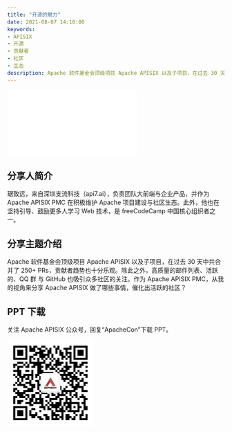 ```yaml
---
title: "开源的魅力"
date: 2021-08-07 14:10:00
keywords: 
- APISIX
- 开源
- 贡献者
- 社区
- 生态
description: Apache 软件基金会顶级项目 Apache APISIX 以及子项目，在过去 30 天中共合并了 250+ PRs，贡献者趋势也十分乐观。除此之外，高质量的邮件列表、活跃的、QQ 群 与 GitHub 也吸引众多社区的关注。作为 Apache APISIX PMC，从我的视角来分享 Apache APISIX 做了哪些事情，催化出活跃的社区。
---
```


<iframe src="//player.bilibili.com/player.html?aid=504930956&bvid=BV1tg41157TB&cid=392831471&page=1" frameborder="0" scrolling="no" allowfullscreen="true" style={{width:"100%", maxHeight: "calc(100vw / 5 * 3)", height: "calc(100vh / 5 * 3)"}}></iframe>


## 分享人简介

琚致远，来自深圳支流科技（api7.ai），负责团队大前端与企业产品，并作为 Apache APISIX PMC 在积极维护 Apache 项目建设与社区生态。此外，他也在坚持引导、鼓励更多人学习 Web 技术，是 freeCodeCamp 中国核心组织者之一。

## 分享主题介绍

Apache 软件基金会顶级项目 Apache APISIX 以及子项目，在过去 30 天中共合并了 250+ PRs，贡献者趋势也十分乐观。除此之外，高质量的邮件列表、活跃的、QQ 群 与 GitHub 也吸引众多社区的关注。作为 Apache APISIX PMC，从我的视角来分享 Apache APISIX 做了哪些事情，催化出活跃的社区？

## PPT 下载

关注 Apache APISIX 公众号，回复“ApacheCon”下载 PPT。

<img src="../static/img/blog_img/APISIX-wechat.png" alt="Apache APISIX WeChat" style="width: 200px;"/>
